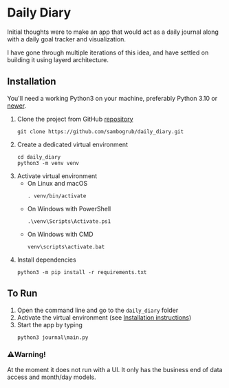 # Daily Diary
 Initial thoughts were to make an app that would act as a daily journal along with
 a daily goal tracker and visualization. 
 
I have gone through multiple iterations of this idea, and have settled on building
it using layerd architecture. 

## Installation
You'll need a working Python3 on your machine, preferably Python 3.10
or [newer](https://www.python.org/downloads/). 

1. Clone the project from GitHub [repository](https://github.com/sambogrub/daily_diary)
   ```shell
   git clone https://github.com/sambogrub/daily_diary.git
   ```
2. Create a dedicated virtual environment
   ```shell
   cd daily_diary
   python3 -m venv venv
   ```
3. Activate virtual environment
   * On Linux and macOS
     ```shell
     . venv/bin/activate
     ```
   * On Windows with PowerShell
     ```shell
     .\venv\Scripts\Activate.ps1
     ```
   * On Windows with CMD
     ```shell
     venv\scripts\activate.bat
     ```
4. Install dependencies
   ```shell
   python3 -m pip install -r requirements.txt
   ```

## To Run

1. Open the command line and go to the `daily_diary` folder
2. Activate the virtual environment (see [Installation instructions](#installation))
3. Start the app by typing
    ```
    python3 journal\main.py
    ```

### ⚠️Warning!
At the moment it does not run with a UI. It only has the business end of data access and month/day models.
